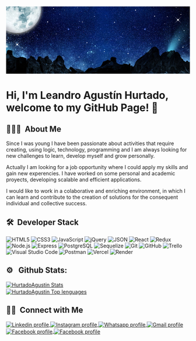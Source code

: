 ![Banner](https://github.com/HurtadoAgustin/HurtadoAgustin/blob/master/banner.jpg)

<h1> Hi, I'm Leandro Agustín Hurtado, welcome to my GitHub Page! 👋 </h1>

## 👨🏻‍💻 &nbsp;About Me&nbsp;
Since I was young I have been passionate about activities that require creating, using logic, technology, programming and I am always looking for new challenges to learn, develop myself and grow personally.

Actually I am looking for a job opportunity where I could apply my skills and gain new experencies. I have worked on some personal and academic proyects, developing scalable and efficient applications.

I would like to work in a colaborative and enriching environment, in which I can learn and contribute to the creation of solutions for the consequent individual and collective success.

## 🛠 &nbsp;Developer Stack&nbsp;&nbsp;
![HTML5](https://img.shields.io/badge/-HTML5-333333?style=flat&logo=HTML5)
![CSS3](https://img.shields.io/badge/-CSS3-333333?style=flat&logo=CSS3&logoColor=1572B6)
![JavaScript](https://img.shields.io/badge/-JavaScript-333333?style=flat&logo=javascript)
![jQuery](https://img.shields.io/badge/-jQuery-333333?style=flat&logo=jquery&logoColor=007ACC)
![JSON](https://img.shields.io/badge/-JSON-333333?style=flat&logo=json&logoColor=888888)
![React](https://img.shields.io/badge/-React-333333?style=flat&logo=react)
![Redux](https://img.shields.io/badge/-Redux-333333?style=flat&logo=redux)
![Node.js](https://img.shields.io/badge/-Node.js-333333?style=flat&logo=node.js)
![Express](https://img.shields.io/badge/-Express-333333?style=flat&logo=express)
![PostgreSQL](https://img.shields.io/badge/-PostgreSQL-333333?style=flat&logo=postgresql&logoColor=FFFFFF)
![Sequelize](https://img.shields.io/badge/-Sequelize-333333?style=flat&logo=sequelize)
![Git](https://img.shields.io/badge/-Git-333333?style=flat&logo=git)
![GitHub](https://img.shields.io/badge/-GitHub-333333?style=flat&logo=github)
![Trello](https://img.shields.io/badge/-Trello-333333?style=flat&logo=trello&logoColor=007ACC)
![Visual Studio Code](https://img.shields.io/badge/-VSCode-333333?style=flat&logo=visual-studio-code&logoColor=007ACC)
![Postman](https://img.shields.io/badge/-Postman-333333?style=flat&logo=postman)
![Vercel](https://img.shields.io/badge/-Vercel-333333?style=flat&logo=vercel)
![Render](https://img.shields.io/badge/-Render-333333?style=flat&logo=render)
 
## ⚙️ &nbsp; Github Stats:&nbsp;&nbsp;
<a href="https://github.com/SubhamRaoniar28/github-readme-stats" target="blank">
  <img 
    src="https://github-readme-stats.vercel.app/api?username=hurtadoagustin&show_icons=true&locale=en&theme=nightowl"
    alt="HurtadoAgustin Stats"
    align="center"
  />
</a>
<br>
<a href="https://github.com/SubhamRaoniar28/github-readme-stats" target="blank">
  <img 
    src="https://github-readme-stats.vercel.app/api/top-langs?username=hurtadoagustin&show_icons=true&locale=en&layout=compact&theme=nightowl"
    alt="HurtadoAgustin Top lenguages"
    align="center"
  />
</a>

## 🤝🏻 &nbsp;Connect with Me&nbsp;&nbsp;
<section align="left">
  <a href="https://www.linkedin.com/in/leandro-agustin-hurtado/" target="blank">
    <img
      src="https://raw.githubusercontent.com/rahuldkjain/github-profile-readme-generator/master/src/images/icons/Social/linked-in-alt.svg"
      alt="Linkedin profile"
      align="center"
      height="35"
      width="45"
    />
  </a>
  <a href="https://www.instagram.com/aguss_ok5/" target="blank">
    <img
      src="https://raw.githubusercontent.com/rahuldkjain/github-profile-readme-generator/master/src/images/icons/Social/instagram.svg"
      alt="Instagram profile"
      align="center"
      height="35"
      width="45"
    />
  </a>
  <a href="https://api.whatsapp.com/send?phone=5491124080528&text=Hello%20Agustin,%20Let%27s%20chat!" target="blank">
    <img
      src="https://raw.githubusercontent.com/rahuldkjain/github-profile-readme-generator/master/src/images/icons/Social/whatsapp.svg"
      alt="Whatsapp profile"
      align="center"
      height="35"
      width="45"
    />
  </a>
  <a href="mailto:leandroagustinhurtado@gmail.com?Subject=Hello%20Agustin,%20Let%27s%20connect!" target="blank">
    <img
      src="https://upload.wikimedia.org/wikipedia/commons/thumb/7/7e/Gmail_icon_%282020%29.svg/512px-Gmail_icon_%282020%29.svg.png?20221017173631"
      alt="Gmail profile"
      align="center"
      height="35"
      width="45"
    />
  </a>
  <a href="https://www.facebook.com/leandroagustin.hurtado" target="blank">
    <img
      src="https://raw.githubusercontent.com/rahuldkjain/github-profile-readme-generator/master/src/images/icons/Social/facebook.svg"
      alt="Facebook profile"
      align="center"
      height="35"
      width="45"
    />
  </a>
  <a href="https://twitter.com/aguss_5ok" target="blank">
    <img
      src="https://raw.githubusercontent.com/rahuldkjain/github-profile-readme-generator/master/src/images/icons/Social/twitter.svg"
      alt="Facebook profile"
      align="center"
      height="35"
      width="45"
    />
  </a>
</section>
